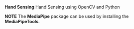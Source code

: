 **Hand Sensing**
Hand Sensing using OpenCV and Python 


**NOTE**
The **MediaPipe** package can be used by installing the **MediaPipeTools**.
